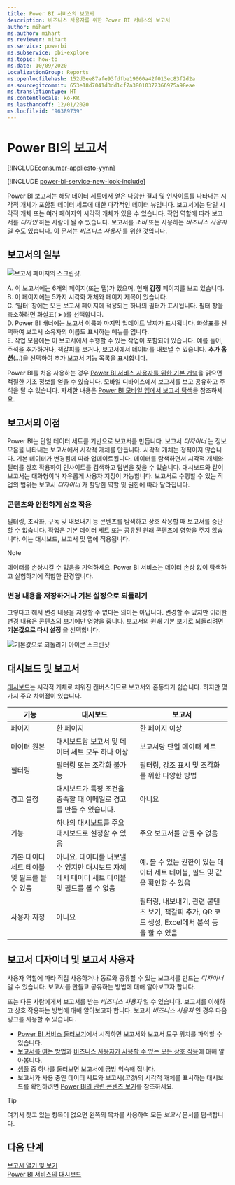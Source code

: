 ```yaml
---
title: Power BI 서비스의 보고서
description: 비즈니스 사용자를 위한 Power BI 서비스의 보고서
author: mihart
ms.author: mihart
ms.reviewer: mihart
ms.service: powerbi
ms.subservice: pbi-explore
ms.topic: how-to
ms.date: 10/09/2020
LocalizationGroup: Reports
ms.openlocfilehash: 152d3ee87afe93fdfbe19060a42f013ec83f2d2a
ms.sourcegitcommit: 653e18d7041d3dd1cf7a38010372366975a98eae
ms.translationtype: HT
ms.contentlocale: ko-KR
ms.lasthandoff: 12/01/2020
ms.locfileid: "96389739"
---
```

# <a name="reports-in-power-bi"></a>Power BI의 보고서

[!INCLUDE[consumer-appliesto-yynn](../includes/consumer-appliesto-yyn.md)]

[!INCLUDE [power-bi-service-new-look-include](../includes/power-bi-service-new-look-include.md)]

Power BI 보고서는 해당 데이터 세트에서 얻은 다양한 결과 및 인사이트를 나타내는 시각적 개체가 포함된 데이터 세트에 대한 다각적인 데이터 뷰입니다.  보고서에는 단일 시각적 개체 또는 여러 페이지의 시각적 개체가 있을 수 있습니다. 작업 역할에 따라 보고서를 *디자인* 하는 사람이 될 수 있습니다. 보고서를 *소비* 또는 사용하는 *비즈니스 사용자* 일 수도 있습니다. 이 문서는 *비즈니스 사용자* 를 위한 것입니다.

## <a name="the-parts-of-a-report"></a>보고서의 일부

![보고서 페이지의 스크린샷.](./media/end-user-reports/power-bi-report.png)

A. 이 보고서에는 6개의 페이지(또는 탭)가 있으며, 현재 **감정** 페이지를 보고 있습니다.    
B. 이 페이지에는 5가지 시각화 개체와 페이지 제목이 있습니다.    
C. ‘필터’ 창에는 모든 보고서 페이지에 적용되는 하나의 필터가 표시됩니다.  필터 창을 축소하려면 화살표( **>** )를 선택합니다.    
D. Power BI 배너에는 보고서 이름과 마지막 업데이트 날짜가 표시됩니다. 화살표를 선택하여 보고서 소유자의 이름도 표시하는 메뉴를 엽니다.    
E. 작업 모음에는 이 보고서에서 수행할 수 있는 작업이 포함되어 있습니다.  예를 들어, 주석을 추가하거나, 책갈피를 보거나, 보고서에서 데이터를 내보낼 수 있습니다.  **추가 옵션**(...)을 선택하여 추가 보고서 기능 목록을 표시합니다.    

Power BI를 처음 사용하는 경우 [Power BI 서비스 사용자를 위한 기본 개념](end-user-basic-concepts.md)을 읽으면 적절한 기초 정보를 얻을 수 있습니다. 모바일 디바이스에서 보고서를 보고 공유하고 주석을 달 수 있습니다. 자세한 내용은 [Power BI 모바일 앱에서 보고서 탐색](mobile/mobile-reports-in-the-mobile-apps.md)을 참조하세요.

## <a name="advantages-of-reports"></a>보고서의 이점

Power BI는 단일 데이터 세트를 기반으로 보고서를 만듭니다. 보고서 *디자이너* 는 정보 모음을 나타내는 보고서에서 시각적 개체를 만듭니다. 시각적 개체는 정적이지 않습니다.  기본 데이터가 변경됨에 따라 업데이트됩니다. 데이터를 탐색하면서 시각적 개체와 필터를 상호 작용하여 인사이트를 검색하고 답변을 찾을 수 있습니다. 대시보드와 같이 보고서는 대화형이며 자유롭게 사용자 지정이 가능합니다. 보고서로 수행할 수 있는 작업의 범위는 보고서 *디자이너* 가 할당한 역할 및 권한에 따라 달라집니다.

### <a name="safely-interact-with-content"></a>콘텐츠와 안전하게 상호 작용

필터링, 조각화, 구독 및 내보내기 등 콘텐츠를 탐색하고 상호 작용할 때 보고서를 중단할 수 없습니다. 작업은 기본 데이터 세트 또는 공유된 원래 콘텐츠에 영향을 주지 않습니다. 이는 대시보드, 보고서 및 앱에 적용됩니다.

> [!NOTE]
> 데이터를 손상시킬 수 없음을 기억하세요. Power BI 서비스는 데이터 손상 없이 탐색하고 실험하기에 적합한 환경입니다.

### <a name="save-your-changes-or-revert-to-the-default-settings"></a>변경 내용을 저장하거나 기본 설정으로 되돌리기

그렇다고 해서 변경 내용을 저장할 수 없다는 의미는 아닙니다. 변경할 수 있지만 이러한 변경 내용은 콘텐츠의 보기에만 영향을 줍니다. 보고서의 원래 기본 보기로 되돌리려면 **기본값으로 다시 설정** 을 선택합니다.

![기본값으로 되돌리기 아이콘 스크린샷](./media/end-user-reports/power-bi-reset.png)

## <a name="dashboards-versus-reports"></a>대시보드 및 보고서

[대시보드](end-user-dashboards.md)는 시각적 개체로 채워진 캔버스이므로 보고서와 혼동되기 쉽습니다. 하지만 몇 가지 주요 차이점이 있습니다.  

| **기능** | **대시보드** | **보고서** |
| --- | --- | --- |
| 페이지 |한 페이지 |한 페이지 이상 |
| 데이터 원본 |대시보드당 보고서 및 데이터 세트 모두 하나 이상 |보고서당 단일 데이터 세트 |
| 필터링 |필터링 또는 조각화 불가능 |필터링, 강조 표시 및 조각화를 위한 다양한 방법 |
| 경고 설정 |대시보드가 특정 조건을 충족할 때 이메일로 경고를 만들 수 있습니다. |아니요 |
| 기능 |하나의 대시보드를 주요 대시보드로 설정할 수 있음 |주요 보고서를 만들 수 없음 |
| 기본 데이터 세트 테이블 및 필드를 볼 수 있음 |아니요. 데이터를 내보낼 수 있지만 대시보드 자체에서 데이터 세트 테이블 및 필드를 볼 수 없음 |예. 볼 수 있는 권한이 있는 데이터 세트 테이블, 필드 및 값을 확인할 수 있음 |
| 사용자 지정 |아니요  |필터링, 내보내기, 관련 콘텐츠 보기, 책갈피 추가, QR 코드 생성, Excel에서 분석 등을 할 수 있음 |

<!--| Available in Power BI Desktop |No |Yes, can create and view reports in Desktop |
| Pinning |Can pin existing visuals (tiles) only from current dashboard to your other dashboards |Can pin visuals (as tiles) to any of your dashboards. Can pin entire report pages to any of your dashboards. | -->

## <a name="report-designers-and-report-users"></a>보고서 디자이너 및 보고서 사용자

사용자 역할에 따라 직접 사용하거나 동료와 공유할 수 있는 보고서를 만드는 *디자이너* 일 수 있습니다. 보고서를 만들고 공유하는 방법에 대해 알아보고자 합니다.

또는 다른 사람에게서 보고서를 받는 *비즈니스 사용자* 일 수 있습니다. 보고서를 이해하고 상호 작용하는 방법에 대해 알아보고자 합니다. 보고서 *비즈니스 사용자* 인 경우 다음 링크를 사용할 수 있습니다.

* [Power BI 서비스 둘러보기](end-user-basic-concepts.md)에서 시작하면 보고서와 보고서 도구 위치를 파악할 수 있습니다.
* [보고서를 여는 방법](end-user-report-open.md)과 [비즈니스 사용자가 사용할 수 있는 모든 상호 작용](end-user-reading-view.md)에 대해 알아봅니다.
* [샘플](../create-reports/sample-tutorial-connect-to-the-samples.md) 중 하나를 둘러보면 보고서에 금방 익숙해 집니다.  
* 보고서가 사용 중인 데이터 세트와 보고서(*고정*)의 시각적 개체를 표시하는 대시보드를 확인하려면 [Power BI의 관련 콘텐츠 보기](end-user-related.md)를 참조하세요.

> [!TIP]
> 여기서 찾고 있는 항목이 없으면 왼쪽의 목차를 사용하여 모든 *보고서* 문서를 탐색합니다.

## <a name="next-steps"></a>다음 단계

[보고서 열기 및 보기](end-user-report-open.md)    
[Power BI 서비스의 대시보드](end-user-dashboards.md)

